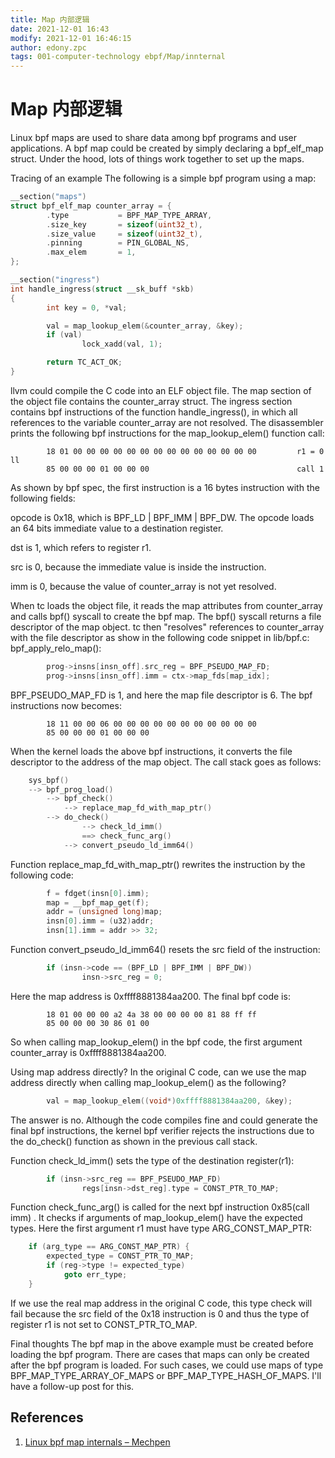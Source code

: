 ```yaml
---
title: Map 内部逻辑
date: 2021-12-01 16:43
modify: 2021-12-01 16:46:15
author: edony.zpc
tags: 001-computer-technology ebpf/Map/innternal
---
```



# Map 内部逻辑
Linux bpf maps are used to share data among bpf programs and user applications. A bpf map could be created by simply declaring a bpf_elf_map struct. Under the hood, lots of things work together to set up the maps.

Tracing of an example
The following is a simple bpf program using a map:
```c
__section("maps")
struct bpf_elf_map counter_array = {
        .type           = BPF_MAP_TYPE_ARRAY,
        .size_key       = sizeof(uint32_t),
        .size_value     = sizeof(uint32_t),
        .pinning        = PIN_GLOBAL_NS,
        .max_elem       = 1,
};

__section("ingress")
int handle_ingress(struct __sk_buff *skb)
{
        int key = 0, *val;

        val = map_lookup_elem(&counter_array, &key);
        if (val)
                lock_xadd(val, 1);

        return TC_ACT_OK;
}
```
llvm could compile the C code into an ELF object file. The map section of the object file contains the counter_array struct. The ingress section contains bpf instructions of the function handle_ingress(), in which all references to the variable counter_array are not resolved. The disassembler prints the following bpf instructions for the map_lookup_elem() function call:
```
        18 01 00 00 00 00 00 00 00 00 00 00 00 00 00 00         r1 = 0 ll
        85 00 00 00 01 00 00 00                                 call 1
```
As shown by bpf spec, the first instruction is a 16 bytes instruction with the following fields:

opcode is 0x18, which is BPF_LD | BPF_IMM | BPF_DW. The opcode loads an 64 bits immediate value to a destination register.

dst is 1, which refers to register r1.

src is 0, because the immediate value is inside the instruction.

imm is 0, because the value of counter_array is not yet resolved.

When tc loads the object file, it reads the map attributes from counter_array and calls bpf() syscall to create the bpf map. The bpf() syscall returns a file descriptor of the map object. tc then "resolves" references to counter_array with the file descriptor as show in the following code snippet in lib/bpf.c: bpf_apply_relo_map():
```c
        prog->insns[insn_off].src_reg = BPF_PSEUDO_MAP_FD;
        prog->insns[insn_off].imm = ctx->map_fds[map_idx];
```
BPF_PSEUDO_MAP_FD is 1, and here the map file descriptor is 6. The bpf instructions now becomes:
```
        18 11 00 00 06 00 00 00 00 00 00 00 00 00 00 00
        85 00 00 00 01 00 00 00   
```
When the kernel loads the above bpf instructions, it converts the file descriptor to the address of the map object. The call stack goes as follows:
```c
    sys_bpf()
    --> bpf_prog_load()
        --> bpf_check()
            --> replace_map_fd_with_map_ptr()
	    --> do_check()
                --> check_ld_imm()
                ==> check_func_arg()
            --> convert_pseudo_ld_imm64()
```
Function replace_map_fd_with_map_ptr() rewrites the instruction by the following code:
```c
        f = fdget(insn[0].imm);
        map = __bpf_map_get(f);
        addr = (unsigned long)map;
        insn[0].imm = (u32)addr;
        insn[1].imm = addr >> 32;
```
Function convert_pseudo_ld_imm64() resets the src field of the instruction:
```c
        if (insn->code == (BPF_LD | BPF_IMM | BPF_DW))
                insn->src_reg = 0;
```
Here the map address is 0xffff8881384aa200. The final bpf code is:
```
        18 01 00 00 00 a2 4a 38 00 00 00 00 81 88 ff ff
        85 00 00 00 30 86 01 00
```
So when calling map_lookup_elem() in the bpf code, the first argument counter_array is 0xffff8881384aa200.

Using map address directly?
In the original C code, can we use the map address directly when calling map_lookup_elem() as the following?
```c
        val = map_lookup_elem((void*)0xffff8881384aa200, &key);
```
The answer is no. Although the code compiles fine and could generate the final bpf instructions, the kernel bpf verifier rejects the instructions due to the do_check() function as shown in the previous call stack.

Function check_ld_imm() sets the type of the destination register(r1):
```c
        if (insn->src_reg == BPF_PSEUDO_MAP_FD)
                regs[insn->dst_reg].type = CONST_PTR_TO_MAP;
```
Function check_func_arg() is called for the next bpf instruction 0x85(call imm) . It checks if arguments of map_lookup_elem() have the expected types. Here the first argument r1 must have type ARG_CONST_MAP_PTR:
```c
	if (arg_type == ARG_CONST_MAP_PTR) {
		expected_type = CONST_PTR_TO_MAP;
		if (reg->type != expected_type)
			goto err_type;
	}
```
If we use the real map address in the original C code, this type check will fail because the src field of the 0x18 instruction is 0 and thus the type of register r1 is not set to CONST_PTR_TO_MAP.

Final thoughts
The bpf map in the above example must be created before loading the bpf program. There are cases that maps can only be created after the bpf program is loaded. For such cases, we could use maps of type BPF_MAP_TYPE_ARRAY_OF_MAPS or BPF_MAP_TYPE_HASH_OF_MAPS. I'll have a follow-up post for this.

## References
1. [Linux bpf map internals – Mechpen](https://mechpen.github.io/posts/2019-08-03-bpf-map/index.html)